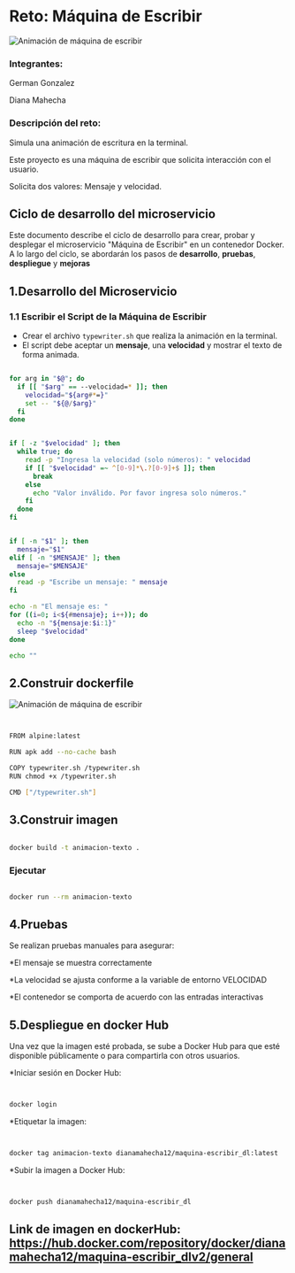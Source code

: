 # Reto: Máquina de Escribir
![Animación de máquina de escribir](https://losvictorinos.co/cdn/shop/files/10001000-Photoroom_2_206c5515-e40e-4ca8-a890-7fe112e84b17.jpg?v=1720728786)  
### Integrantes:

German Gonzalez

Diana Mahecha

### Descripción del reto:

Simula una animación de escritura en la terminal.

Este proyecto es una máquina de escribir que solicita interacción con el usuario.

Solicita dos valores: Mensaje y velocidad.

## Ciclo de desarrollo del microservicio

Este documento describe el ciclo de desarrollo para crear, probar y desplegar el microservicio "Máquina de Escribir" en un contenedor Docker. A lo largo del ciclo, se abordarán los pasos de **desarrollo**, **pruebas**, **despliegue** y **mejoras**

## **1.Desarrollo del Microservicio**

### 1.1 **Escribir el Script de la Máquina de Escribir**

- Crear el archivo `typewriter.sh` que realiza la animación en la terminal.
- El script debe aceptar un **mensaje**, una **velocidad** y mostrar el texto de forma animada.

```bash

for arg in "$@"; do
  if [[ "$arg" == --velocidad=* ]]; then
    velocidad="${arg#*=}"
    set -- "${@/$arg}"
  fi
done


if [ -z "$velocidad" ]; then
  while true; do
    read -p "Ingresa la velocidad (solo números): " velocidad
    if [[ "$velocidad" =~ ^[0-9]*\.?[0-9]+$ ]]; then
      break
    else
      echo "Valor inválido. Por favor ingresa solo números."
    fi
  done
fi


if [ -n "$1" ]; then
  mensaje="$1"
elif [ -n "$MENSAJE" ]; then
  mensaje="$MENSAJE"
else
  read -p "Escribe un mensaje: " mensaje
fi

echo -n "El mensaje es: "
for ((i=0; i<${#mensaje}; i++)); do
  echo -n "${mensaje:$i:1}"
  sleep "$velocidad"
done

echo ""

```

## **2.Construir dockerfile**

![Animación de máquina de escribir](https://upload.wikimedia.org/wikipedia/commons/thumb/6/60/New_Logo_Alpine_Linux.svg/1200px-New_Logo_Alpine_Linux.svg.png)

```bash


FROM alpine:latest

RUN apk add --no-cache bash

COPY typewriter.sh /typewriter.sh
RUN chmod +x /typewriter.sh

CMD ["/typewriter.sh"]

```

## **3.Construir imagen**

```bash

docker build -t animacion-texto .


```
### **Ejecutar**

```bash

docker run --rm animacion-texto

```
##  **4.Pruebas**

Se realizan pruebas manuales para asegurar:

*El mensaje se muestra correctamente

*La velocidad se ajusta conforme a la variable de entorno VELOCIDAD

*El contenedor se comporta de acuerdo con las entradas interactivas

##  **5.Despliegue en docker Hub**

Una vez que la imagen esté probada, se sube a Docker Hub para que esté disponible públicamente o para compartirla con otros usuarios.

*Iniciar sesión en Docker Hub:

```bash


docker login

```
*Etiquetar la imagen:

```bash


docker tag animacion-texto dianamahecha12/maquina-escribir_dl:latest

```
*Subir la imagen a Docker Hub:

```bash


docker push dianamahecha12/maquina-escribir_dl

```

##  **Link de imagen en dockerHub: https://hub.docker.com/repository/docker/dianamahecha12/maquina-escribir_dlv2/general**